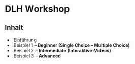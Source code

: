 # DLH Workshop
## Inhalt

-  Einführung
-  Beispiel 1 – **Beginner (Single Choice – Multiple Choice)**
-  Beispiel 2 – **Intermediate (Interaktive-Videos)**
-  Beispiel 3 – **Advanced** 